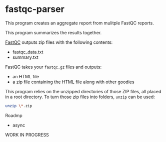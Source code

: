 # fastqc-parser

This program creates an aggregate report from mulitple FastQC reports.

This program summarizes the results together.

[FastQC](https://github.com/s-andrews/FastQC) outputs zip files with the following contents:
 - fastqc_data.txt
 - summary.txt

FastQC takes your `fastqc.gz` files and outputs:
 - an HTML file
 - a zip file containing the HTML file along with other goodies

This program relies on the unzipped directories of those ZIP files, all placed in a root directory.
To turn those zip files into folders, `unzip` can be used:
```sh
unzip \*.zip
```

Roadmp
 - async

WORK IN PROGRESS
